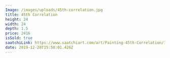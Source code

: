 ```yaml
---
Image: /images/uploads/45th-correlation.jpg
title: 45th Correlation
height: 24
width: 24
depth: 1.5
price: 2416
isSold: true
saatchiLink: https://www.saatchiart.com/art/Painting-45th-Correlation/189576/4025151/view
date: 2019-12-28T15:58:01.426Z
---
```


